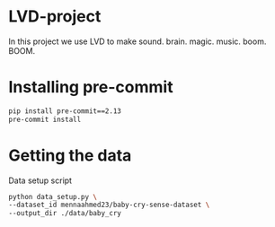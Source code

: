 # LVD-project
In this project we use LVD to make sound. brain. magic. music. boom. BOOM.

# Installing pre-commit
```bash
pip install pre-commit==2.13
pre-commit install
```

# Getting the data
Data setup script
```bash
python data_setup.py \
--dataset_id mennaahmed23/baby-cry-sense-dataset \
--output_dir ./data/baby_cry
```
